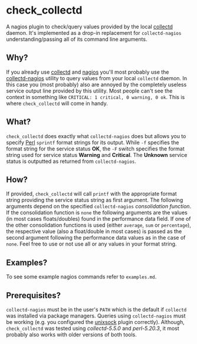 check_collectd
==============
A nagios plugin to check/query values provided by the local
[collectd](https://collectd.org/) daemon. It's implemented as a drop-in
replacement for `collectd-nagios` understanding/passing all of its command
line arguments.

Why?
----
If you already use [collectd](https://collectd.org/) and
[nagios](https://www.nagios.org/) you'll most probably use the
[collectd-nagios](https://collectd.org/documentation/manpages/collectd-nagios.1.shtml)
utility to query values from your local `collectd` daemon. In this case you (most
probably) also are annoyed by the completely useless service output line
provided by this utility. Most people can't see the context in something like
`CRITICAL: 1 critical, 0 warning, 0 ok`. This is where `check_collectd` will
come in handy.

What?
-----
`check_collectd` does exactly what `collectd-nagios` does but allows you to
specify [Perl](https://www.perl.org/) `sprintf` format strings for its output.
While `-f` specifies the format string for the service status __OK__, the `-F`
switch specifies the format string used for service status __Warning__ and
__Critical__. The __Unknown__ service status is outputted as returned from
`collectd-nagios`.

How?
----
If provided, `check_collectd` will call `printf` with the appropriate format
string providing the service status string as first argument. The following
arguments depend on the specified `collectd-nagios` _consolidation function_.
If the consolidation function is `none` the following arguments are the values
(in most cases floats/doubles) found in the performance data field. If one of
the other consolidation functions is used (either `average`, `sum` or
`percentage`), the respective value (also a float/double in most cases) is
passed as the second argument following the performance data values as in the
case of `none`. Feel free to use or not use all or any values in your format
string.

Examples?
---------
To see some example nagios commands refer to `examples.md`.

Prerequisites?
--------------
`collectd-nagios` must be in the user's `PATH` which is the default if
`collectd` was installed via package managers. Queries using `collectd-nagios`
must be working (e.g. you configured the
[unixsock](https://collectd.org/documentation/manpages/collectd-unixsock.5.shtml)
plugin correctly). Although, `check_collectd` was tested using _collectd-5.5.0_
and _perl-5.20.3_, it most probably also works with older versions of both tools.
